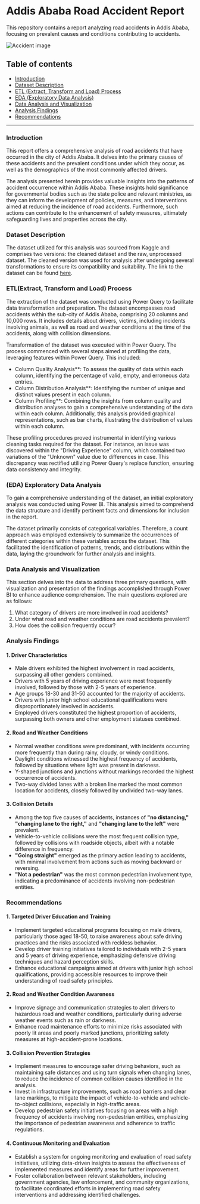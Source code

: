 # Addis Ababa Road Accident Report
This repository contains a report analyzing road accidents in Addis Ababa, focusing on prevalent causes and conditions contributing to accidents.

![Accident image](https://storage.googleapis.com/kaggle-datasets-images/1145928/1921483/3677d9bb4af9c5e6e0673cd55d176928/dataset-cover.jpg?t=2021-02-08-12-24-19)

## Table of contents

- [Introduction](#introduction)
- [Dataset Description](#datasetdescription)
- [ETL (Extract, Transform and Load) Process](#etl-process)
- [EDA (Exploratory Data Analysis)](#eda)
- [Data Analysis and Visualization](#data-analysis-and-visualization)
- [Analysis Findings](#analysis-findings)
- [Recommendations](#recommendations)

---

### Introduction <a name="introduction"></a>

This report offers a comprehensive analysis of road accidents that have occurred in the city of Addis Ababa. It delves into the primary causes of these accidents and the prevalent conditions under which they occur, as well as the demographics of the most commonly affected drivers.

The analysis presented herein provides valuable insights into the patterns of accident occurrence within Addis Ababa. These insights hold significance for governmental bodies such as the state police and relevant ministries, as they can inform the development of policies, measures, and interventions aimed at reducing the incidence of road accidents. Furthermore, such actions can contribute to the enhancement of safety measures, ultimately safeguarding lives and properties across the city.

### Dataset Description <a name="datasetdescription"></a>

The dataset utilized for this analysis was sourced from Kaggle and comprises two versions: the cleaned dataset and the raw, unprocessed dataset. The cleaned version was used for analysis after undergoing several transformations to ensure its compatibility and suitability. The link to the dataset can be found [here](https://www.kaggle.com/datasets/saurabhshahane/road-traffic-accidents).


### ETL(Extract, Transform and Load) Process <a name="etl-process"></a>

The extraction of the dataset was conducted using Power Query to facilitate data transformation and preparation. The dataset encompasses road accidents within the sub-city of Addis Ababa, comprising 20 columns and 10,000 rows. It includes details about drivers, victims, including incidents involving animals, as well as road and weather conditions at the time of the accidents, along with collision dimensions.

Transformation of the dataset was executed within Power Query. The process commenced with several steps aimed at profiling the data, leveraging features within Power Query. This included:

- Column Quality Analysis**: To assess the quality of data within each column, identifying the percentage of valid, empty, and erroneous data entries.
- Column Distribution Analysis**: Identifying the number of unique and distinct values present in each column.
- Column Profiling**: Combining the insights from column quality and distribution analyses to gain a comprehensive understanding of the data within each column. Additionally, this analysis provided graphical representations, such as bar charts, illustrating the distribution of values within each column.

These profiling procedures proved instrumental in identifying various cleaning tasks required for the dataset. For instance, an issue was discovered within the "Driving Experience" column, which contained two variations of the "Unknown" value due to differences in case. This discrepancy was rectified utilizing Power Query's replace function, ensuring data consistency and integrity.

### (EDA) Exploratory Data Analysis <a name="eda"></a>

To gain a comprehensive understanding of the dataset, an initial exploratory analysis was conducted using Power BI. This analysis aimed to comprehend the data structure and identify pertinent facts and dimensions for inclusion in the report.

The dataset primarily consists of categorical variables. Therefore, a count approach was employed extensively to summarize the occurrences of different categories within these variables across the dataset. This facilitated the identification of patterns, trends, and distributions within the data, laying the groundwork for further analysis and insights.

### Data Analysis and Visualization <a name="data-analysis-and-visualization"></a>

This section delves into the data to address three primary questions, with visualization and presentation of the findings accomplished through Power BI to enhance audience comprehension. The main questions explored are as follows:

1. What category of drivers are more involved in road accidents?
2. Under what road and weather conditions are road accidents prevalent?
3. How does the collision frequently occur?

### Analysis Findings <a name="analysis-findings"></a>

#### __1. Driver Characteristics__
-  Male drivers exhibited the highest involvement in road accidents, surpassing all other genders combined.
-  Drivers with 5 years of driving experience were most frequently involved, followed by those with 2-5 years of experience.
-  Age groups 18-30 and 31-50 accounted for the majority of accidents.
-  Drivers with junior high school educational qualifications were disproportionately involved in accidents.
-  Employed drivers constituted the highest proportion of accidents, surpassing both owners and other employment statuses combined.

#### __2. Road and Weather Conditions__
-  Normal weather conditions were predominant, with incidents occurring more frequently than during rainy, cloudy, or windy conditions.
- Daylight conditions witnessed the highest frequency of accidents, followed by situations where light was present in darkness.
- Y-shaped junctions and junctions without markings recorded the highest occurrence of accidents.
- Two-way divided lanes with a broken line marked the most common location for accidents, closely followed by undivided two-way lanes.

#### __3. Collision Details__
-  Among the top five causes of accidents, instances of __"no distancing,"__ __"changing lane to the right,"__ and __"changing lane to the left"__ were prevalent.
-  Vehicle-to-vehicle collisions were the most frequent collision type, followed by collisions with roadside objects, albeit with a notable difference in frequency.
-  __"Going straight"__ emerged as the primary action leading to accidents, with minimal involvement from actions such as moving backward or reversing.
-  __"Not a pedestrian"__ was the most common pedestrian involvement type, indicating a predominance of accidents involving non-pedestrian entities.

### Recommendations <a name="recommendations"></a>

#### **1. Targeted Driver Education and Training**
   - Implement targeted educational programs focusing on male drivers, particularly those aged 18-50, to raise awareness about safe driving practices and the risks associated with reckless behavior.
   - Develop driver training initiatives tailored to individuals with 2-5 years and 5 years of driving experience, emphasizing defensive driving techniques and hazard perception skills.
   - Enhance educational campaigns aimed at drivers with junior high school qualifications, providing accessible resources to improve their understanding of road safety principles.

#### **2. Road and Weather Condition Awareness**
   - Improve signage and communication strategies to alert drivers to hazardous road and weather conditions, particularly during adverse weather events such as rain or darkness.
   - Enhance road maintenance efforts to minimize risks associated with poorly lit areas and poorly marked junctions, prioritizing safety measures at high-accident-prone locations.

#### **3. Collision Prevention Strategies**
   - Implement measures to encourage safer driving behaviors, such as maintaining safe distances and using turn signals when changing lanes, to reduce the incidence of common collision causes identified in the analysis.
   - Invest in infrastructure improvements, such as road barriers and clear lane markings, to mitigate the impact of vehicle-to-vehicle and vehicle-to-object collisions, especially in high-traffic areas.
   - Develop pedestrian safety initiatives focusing on areas with a high frequency of accidents involving non-pedestrian entities, emphasizing the importance of pedestrian awareness and adherence to traffic regulations.

#### **4. Continuous Monitoring and Evaluation**
   - Establish a system for ongoing monitoring and evaluation of road safety initiatives, utilizing data-driven insights to assess the effectiveness of implemented measures and identify areas for further improvement.
   - Foster collaboration between relevant stakeholders, including government agencies, law enforcement, and community organizations, to facilitate coordinated efforts in implementing road safety interventions and addressing identified challenges.

